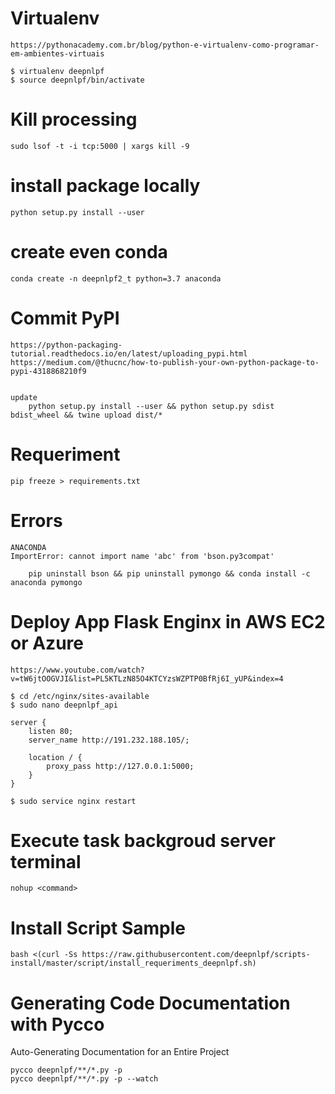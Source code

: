 # Virtualenv
    https://pythonacademy.com.br/blog/python-e-virtualenv-como-programar-em-ambientes-virtuais

    $ virtualenv deepnlpf
    $ source deepnlpf/bin/activate

# Kill processing

    sudo lsof -t -i tcp:5000 | xargs kill -9

# install package locally
    
    python setup.py install --user

# create even conda

    conda create -n deepnlpf2_t python=3.7 anaconda

# Commit PyPI

    https://python-packaging-tutorial.readthedocs.io/en/latest/uploading_pypi.html
    https://medium.com/@thucnc/how-to-publish-your-own-python-package-to-pypi-4318868210f9


    update
        python setup.py install --user && python setup.py sdist bdist_wheel && twine upload dist/*

# Requeriment

    pip freeze > requirements.txt

# Errors

    ANACONDA
    ImportError: cannot import name 'abc' from 'bson.py3compat'

        pip uninstall bson && pip uninstall pymongo && conda install -c anaconda pymongo 

# Deploy App Flask Enginx in AWS EC2 or Azure

    https://www.youtube.com/watch?v=tW6jtOOGVJI&list=PL5KTLzN85O4KTCYzsWZPTP0BfRj6I_yUP&index=4

    $ cd /etc/nginx/sites-available
    $ sudo nano deepnlpf_api

    server {
        listen 80;
        server_name http://191.232.188.105/;

        location / {
            proxy_pass http://127.0.0.1:5000;
        }
    }

    $ sudo service nginx restart


# Execute task backgroud server terminal

    nohup <command>


# Install Script Sample

    bash <(curl -Ss https://raw.githubusercontent.com/deepnlpf/scripts-install/master/script/install_requeriments_deepnlpf.sh)

# Generating Code Documentation with Pycco
Auto-Generating Documentation for an Entire Project

    pycco deepnlpf/**/*.py -p
    pycco deepnlpf/**/*.py -p --watch